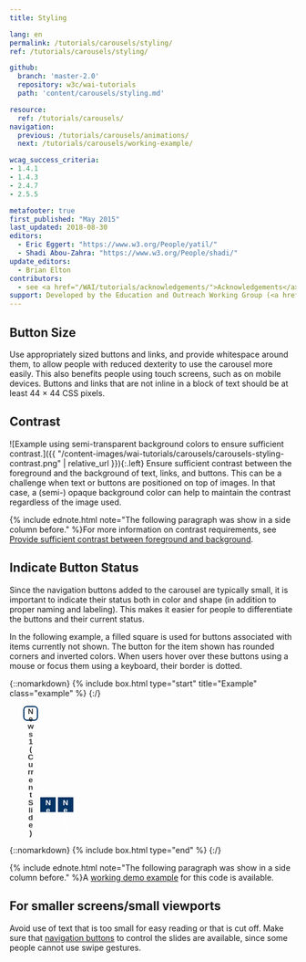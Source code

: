 ```yaml
---
title: Styling

lang: en
permalink: /tutorials/carousels/styling/
ref: /tutorials/carousels/styling/

github:
  branch: 'master-2.0'
  repository: w3c/wai-tutorials
  path: 'content/carousels/styling.md'

resource:
  ref: /tutorials/carousels/
navigation:
  previous: /tutorials/carousels/animations/
  next: /tutorials/carousels/working-example/

wcag_success_criteria:
- 1.4.1
- 1.4.3
- 2.4.7
- 2.5.5

metafooter: true
first_published: "May 2015"
last_updated: 2018-08-30
editors:
  - Eric Eggert: "https://www.w3.org/People/yatil/"
  - Shadi Abou-Zahra: "https://www.w3.org/People/shadi/"
update_editors:
  - Brian Elton
contributors:
  - see <a href="/WAI/tutorials/acknowledgements/">Acknowledgements</a>
support: Developed by the Education and Outreach Working Group (<a href="https://www.w3.org/groups/wg/eowg">EOWG</a>). Developed with support from the <a href="https://www.w3.org/WAI/ACT/">WAI-ACT project</a>, co-funded by the <strong>European Commission <abbr title="Information Society Technologies">IST</abbr> Programme</strong>.
---
```


## Button Size

Use appropriately sized buttons and links, and provide whitespace around them, to allow people with reduced dexterity to use the carousel more easily. This also benefits people using touch screens, such as on mobile devices. Buttons and links that are not inline in a block of text should be at least 44 × 44 CSS pixels.

## Contrast

![Example using semi-transparent background colors to ensure sufficient contrast.]({{ "/content-images/wai-tutorials/carousels/carousels-styling-contrast.png" | relative_url }}){:.left} Ensure sufficient contrast between the foreground and the background of text, links, and buttons. This can be a challenge when text or buttons are positioned on top of images. In that case, a (semi-) opaque background color can help to maintain the contrast regardless of the image used.


{% include ednote.html note="The following paragraph was show in a side column before." %}For more information on contrast requirements, see [Provide sufficient contrast between foreground and background](https://www.w3.org/WAI/gettingstarted/tips/designing.html#provide-sufficient-contrast-between-foreground-and-background).

## Indicate Button Status

Since the navigation buttons added to the carousel are typically small, it is important to indicate their status both in color and shape (in addition to proper naming and labeling). This makes it easier for people to differentiate the buttons and their current status.

In the following example, a filled square is used for buttons associated with items currently not shown. The button for the item shown has rounded corners and inverted colors. When users hover over these buttons using a mouse or focus them using a keyboard, their border is dotted.

{::nomarkdown}
{% include box.html type="start" title="Example" class="example" %}
{:/}

<style>
.slidenav li {
  display: inline-block;
}
.slidenav button {
  border: 2px solid #036;
  background-color: #036;
  line-height: 1em;
  height: 2em;
  width: 2em;
  font-weight: bold;
  color: #fff;
}

.slidenav button.current {
  border-radius: .5em;
  background-color: #fff;
  color: #333;
}

.slidenav button:hover,
.slidenav button:focus {
  border: 2px dotted #fff;
}

.slidenav button.current:hover,
.slidenav button.current:focus {
  border: 2px dotted #036;
}
</style>

<ul class="slidenav as-sample">
  <li>
    <button class="current" data-slide="0" type="button">
      <span class="visuallyhidden">News</span> 1
      <span class="visuallyhidden">(Current Slide)</span>
    </button>
  </li>
  <li>
    <button data-slide="1" type="button">
      <span class="visuallyhidden">News</span> 2
    </button>
  </li>
  <li>
    <button data-slide="2" type="button">
      <span class="visuallyhidden">News</span> 3
    </button>
  </li>
</ul>

<style>
  .slidenav.as-sample {
    position: static;
  }
</style>

{::nomarkdown}
{% include box.html type="end" %}
{:/}

{% include ednote.html note="The following paragraph was show in a side column before." %}A [working demo example](/tutorials/carousels/working-example/) for this code is available.

## For smaller screens/small viewports
Avoid use of text that is too small for easy reading or that is cut off. Make sure that [navigation buttons](https://www.w3.org/WAI/tutorials/carousels/functionality/#add-navigation-buttons) to control the slides are available, since some people cannot use swipe gestures.

